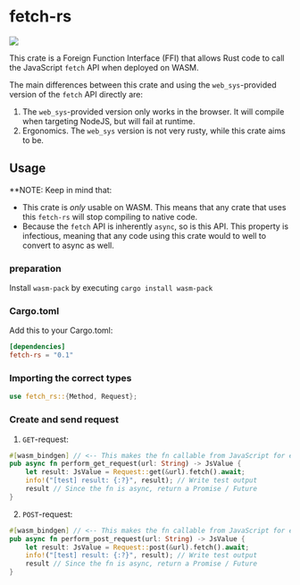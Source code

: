 # fetch-rs

![](https://img.shields.io/badge/rustc-1.46+-darkcyan.svg)

This crate is a Foreign Function Interface (FFI) that allows Rust
code to call the JavaScript `fetch` API when deployed on WASM.

The main differences between this crate and using the `web_sys`-provided
version of the `fetch` API directly are:
1. The `web_sys`-provided version only works in the browser. It
   will compile when targeting NodeJS, but will fail at runtime.
2. Ergonomics. The `web_sys` version is not very rusty, while
   this crate aims to be.


## Usage

**NOTE: Keep in mind that:
* This crate is _only_ usable on WASM. This means that any crate that uses this
  `fetch-rs` will stop compiling to native code.
* Because the `fetch` API is inherently `async`, so is this API. This property
  is infectious, meaning that any code using this crate would to well to convert
  to async as well.

### preparation

Install `wasm-pack` by executing `cargo install wasm-pack`

### Cargo.toml

Add this to your Cargo.toml:
``` toml
[dependencies]
fetch-rs = "0.1"
```

### Importing the correct types

``` rust
use fetch_rs::{Method, Request};
```

### Create and send request

1. `GET`-request:
``` rust
#[wasm_bindgen] // <-- This makes the fn callable from JavaScript for easy testing
pub async fn perform_get_request(url: String) -> JsValue {
    let result: JsValue = Request::get(&url).fetch().await;
    info!("[test] result: {:?}", result); // Write test output
    result // Since the fn is async, return a Promise / Future
}
```

2. `POST`-request:
``` rust
#[wasm_bindgen] // <-- This makes the fn callable from JavaScript for easy testing
pub async fn perform_post_request(url: String) -> JsValue {
    let result: JsValue = Request::post(&url).fetch().await;
    info!("[test] result: {:?}", result); // Write test output
    result // Since the fn is async, return a Promise / Future
}
```

